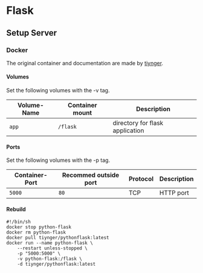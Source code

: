 # Flask

## Setup Server

### Docker

The original container and documentation are made by [tiynger](https://hub.docker.com/r/tiynger/pythonflask).

#### Volumes

Set the following volumes with the -v tag.

| Volume-Name | Container mount | Description                     |
| ----------- | --------------- | ------------------------------- |
| `app`       | `/flask`        | directory for flask application |

#### Ports

Set the following volumes with the -p tag.

| Container-Port | Recommed outside port | Protocol | Description |
| -------------- | --------------------- | -------- | ----------- |
| `5000`         | `80`                  | TCP      | HTTP port   |

#### Rebuild

```shell
#!/bin/sh
docker stop python-flask
docker rm python-flask
docker pull tiynger/pythonflask:latest
docker run --name python-flask \
    --restart unless-stopped \
    -p "5000:5000" \
    -v python-flask:/flask \
    -d tiynger/pythonflask:latest
```
